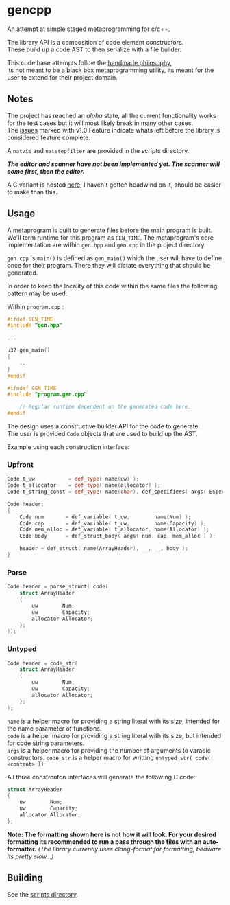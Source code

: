 # gencpp

An attempt at simple staged metaprogramming for c/c++.

The library API is a composition of code element constructors.  
These build up a code AST to then serialize with a file builder.

This code base attempts follow the [handmade philosophy](https://handmade.network/manifesto),  
its not meant to be a black box metaprogramming utility, its meant for the user to extend for their project domain.

## Notes

The project has reached an *alpha* state, all the current functionality works for the test cases but it will most likely break in many other cases.  
The [issues](https://github.com/Ed94/gencpp/issues) marked with v1.0 Feature indicate whats left before the library is considered feature complete.

A `natvis` and `natstepfilter` are provided in the scripts directory.

***The editor and scanner have not been implemented yet. The scanner will come first, then the editor.***

A C variant is hosted [here](https://github.com/Ed94/genc); I haven't gotten headwind on it, should be easier to make than this...

## Usage

A metaprogram is built to generate files before the main program is built. We'll term runtime for this program as `GEN_TIME`. The metaprogram's core implementation are within `gen.hpp` and `gen.cpp` in the project directory.

`gen.cpp` \`s  `main()` is defined as `gen_main()` which the user will have to define once for their program. There they will dictate everything that should be generated.

In order to keep the locality of this code within the same files the following pattern may be used:

Within `program.cpp` :

```cpp
#ifdef GEN_TIME
#include "gen.hpp"

...

u32 gen_main()
{
    ...
}
#endif

#ifndef GEN_TIME
#include "program.gen.cpp"

    // Regular runtime dependent on the generated code here.
#endif

```

The design uses a constructive builder API for the code to generate.  
The user is provided `Code` objects that are used to build up the AST.

Example using each construction interface:

### Upfront


```cpp
Code t_uw           = def_type( name(uw) );
Code t_allocator    = def_type( name(allocator) );
Code t_string_const = def_type( name(char), def_specifiers( args( ESpecifier::Const, ESpecifier::Ptr ) ));

Code header;
{
    Code num       = def_variable( t_uw,        name(Num) );
    Code cap       = def_variable( t_uw,        name(Capacity) );
    Code mem_alloc = def_variable( t_allocator, name(Allocator) );
    Code body      = def_struct_body( args( num, cap, mem_alloc ) );

    header = def_struct( name(ArrayHeader), __, __, body );
}
```

### Parse

```cpp
Code header = parse_struct( code(
    struct ArrayHeader
    {
        uw        Num;
        uw        Capacity;
        allocator Allocator;
    };
));

```

### Untyped

```cpp
Code header = code_str(
    struct ArrayHeader
    {
        uw        Num;
        uw        Capacity;
        allocator Allocator;
    };
);
```

`name` is a helper macro for providing a string literal with its size, intended for the name parameter of functions.  
`code` is a helper macro for providing a string literal with its size, but intended for code string parameters.  
`args` is a helper macro for providing the number of arguments to varadic constructors.
`code_str` is a helper macro for writting `untyped_str( code( <content> ))`

All three constrcuton interfaces will generate the following C code:

```cpp
struct ArrayHeader
{
    uw        Num;
    uw        Capacity;
    allocator Allocator;
};
```

**Note: The formatting shown here is not how it will look. For your desired formatting its recommended to run a pass through the files with an auto-formatter.**
*(The library currently uses clang-format for formatting, beaware its pretty slow...)*

## Building

See the [scripts directory](scripts/).
